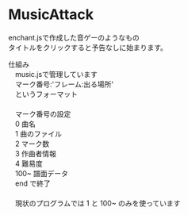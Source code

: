 MusicAttack
===========
  
enchant.jsで作成した音ゲーのようなもの  
タイトルをクリックすると予告なしに始まります。  
  
  
仕組み  
　music.jsで管理しています  
　マーク番号:'フレーム:出る場所'  
　というフォーマット  
　  
　マーク番号の設定  
　0 曲名  
　1 曲のファイル  
　2 マーク数  
　3 作曲者情報  
　4 難易度  
　100~ 譜面データ  
　end で終了  
　  
　現状のプログラムでは 1 と 100~ のみを使っています